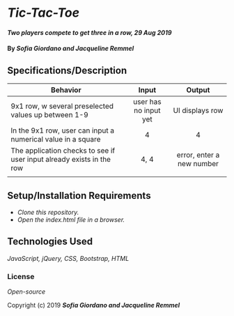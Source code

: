 # _Tic-Tac-Toe_

#### _Two players compete to get three in a row, 29 Aug 2019_

#### By _**Sofia Giordano and Jacqueline Remmel**_

## Specifications/Description

| Behavior | Input | Output |
| ------------- |:-------------:| :-----------:|
|9x1 row, w several preselected values up between 1-9| user has no input yet| UI displays row|
|In the 9x1 row, user can input a numerical value in a square| 4 | 4 |
|The application checks to see if user input already exists in the row| 4, 4 | error, enter a new number |
| | | |


## Setup/Installation Requirements

* _Clone this repository._
* _Open the index.html file in a browser._

## Technologies Used

_JavaScript, jQuery, CSS, Bootstrap, HTML_

### License

*Open-source*

Copyright (c) 2019 **_Sofia Giordano and Jacqueline Remmel_**
